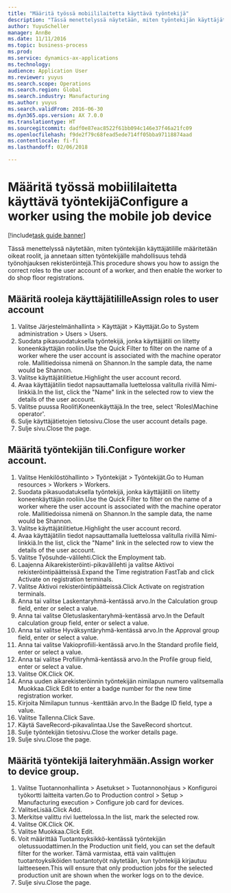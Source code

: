 ```yaml
--- 
title: "Määritä työssä mobiililaitetta käyttävä työntekijä"
description: "Tässä menettelyssä näytetään, miten työntekijän käyttäjätilille määritetään oikeat roolit, ja annetaan sitten työntekijälle mahdollisuus tehdä työnohjauksen rekisteröintejä."
author: YuyuScheller
manager: AnnBe
ms.date: 11/11/2016
ms.topic: business-process
ms.prod: 
ms.service: dynamics-ax-applications
ms.technology: 
audience: Application User
ms.reviewer: yuyus
ms.search.scope: Operations
ms.search.region: Global
ms.search.industry: Manufacturing
ms.author: yuyus
ms.search.validFrom: 2016-06-30
ms.dyn365.ops.version: AX 7.0.0
ms.translationtype: HT
ms.sourcegitcommit: dadf0e87eac8522f61bb094c146e37f46a21fc09
ms.openlocfilehash: f9de2f79c68fead5ede714ff05bba97118874aad
ms.contentlocale: fi-fi
ms.lasthandoff: 02/06/2018

---
```

# <a name="configure-a-worker-using-the-mobile-job-device"></a><span data-ttu-id="35385-103">Määritä työssä mobiililaitetta käyttävä työntekijä</span><span class="sxs-lookup"><span data-stu-id="35385-103">Configure a worker using the mobile job device</span></span>

[!include[task guide banner](../../includes/task-guide-banner.md)]

<span data-ttu-id="35385-104">Tässä menettelyssä näytetään, miten työntekijän käyttäjätilille määritetään oikeat roolit, ja annetaan sitten työntekijälle mahdollisuus tehdä työnohjauksen rekisteröintejä.</span><span class="sxs-lookup"><span data-stu-id="35385-104">This procedure shows you how to assign the correct roles to the user account of a worker, and then enable the worker to do shop floor registrations.</span></span>


## <a name="assign-roles-to-user-account"></a><span data-ttu-id="35385-105">Määritä rooleja käyttäjätilille</span><span class="sxs-lookup"><span data-stu-id="35385-105">Assign roles to user account</span></span>
1. <span data-ttu-id="35385-106">Valitse Järjestelmänhallinta > Käyttäjät > Käyttäjät.</span><span class="sxs-lookup"><span data-stu-id="35385-106">Go to System administration > Users > Users.</span></span>
2. <span data-ttu-id="35385-107">Suodata pikasuodatuksella työntekijä, jonka käyttäjätili on liitetty koneenkäyttäjän rooliin.</span><span class="sxs-lookup"><span data-stu-id="35385-107">Use the Quick Filter to filter on the name of a worker where the user account is associated with the machine operator role.</span></span> <span data-ttu-id="35385-108">Mallitiedoissa nimenä on Shannon.</span><span class="sxs-lookup"><span data-stu-id="35385-108">In the sample data, the name would be Shannon.</span></span>
3. <span data-ttu-id="35385-109">Valitse käyttäjätilitietue.</span><span class="sxs-lookup"><span data-stu-id="35385-109">Highlight the user account record.</span></span>
4. <span data-ttu-id="35385-110">Avaa käyttäjätilin tiedot napsauttamalla luettelossa valitulla rivillä Nimi-linkkiä.</span><span class="sxs-lookup"><span data-stu-id="35385-110">In the list, click the "Name" link in the selected row to view the details of the user account.</span></span>
5. <span data-ttu-id="35385-111">Valitse puussa Roolit\Koneenkäyttäjä.</span><span class="sxs-lookup"><span data-stu-id="35385-111">In the tree, select 'Roles\Machine operator'.</span></span>
6. <span data-ttu-id="35385-112">Sulje käyttäjätietojen tietosivu.</span><span class="sxs-lookup"><span data-stu-id="35385-112">Close the user account details page.</span></span>
7. <span data-ttu-id="35385-113">Sulje sivu.</span><span class="sxs-lookup"><span data-stu-id="35385-113">Close the page.</span></span>

## <a name="configure-worker-account"></a><span data-ttu-id="35385-114">Määritä työntekijän tili.</span><span class="sxs-lookup"><span data-stu-id="35385-114">Configure worker account.</span></span>
1. <span data-ttu-id="35385-115">Valitse Henkilöstöhallinto > Työntekijät > Työntekijät.</span><span class="sxs-lookup"><span data-stu-id="35385-115">Go to Human resources > Workers > Workers.</span></span>
2. <span data-ttu-id="35385-116">Suodata pikasuodatuksella työntekijä, jonka käyttäjätili on liitetty koneenkäyttäjän rooliin.</span><span class="sxs-lookup"><span data-stu-id="35385-116">Use the Quick Filter to filter on the name of a worker where the user account is associated with the machine operator role.</span></span> <span data-ttu-id="35385-117">Mallitiedoissa nimenä on Shannon.</span><span class="sxs-lookup"><span data-stu-id="35385-117">In the sample data, the name would be Shannon.</span></span>
3. <span data-ttu-id="35385-118">Valitse käyttäjätilitietue.</span><span class="sxs-lookup"><span data-stu-id="35385-118">Highlight the user account record.</span></span>
4. <span data-ttu-id="35385-119">Avaa käyttäjätilin tiedot napsauttamalla luettelossa valitulla rivillä Nimi-linkkiä.</span><span class="sxs-lookup"><span data-stu-id="35385-119">In the list, click the "Name" link in the selected row to view the details of the user account.</span></span>
5. <span data-ttu-id="35385-120">Valitse Työsuhde-välilehti.</span><span class="sxs-lookup"><span data-stu-id="35385-120">Click the Employment tab.</span></span>
6. <span data-ttu-id="35385-121">Laajenna Aikarekisteröinti-pikavälilehti ja valitse Aktivoi rekisteröintipäätteissä.</span><span class="sxs-lookup"><span data-stu-id="35385-121">Expand the Time registration FastTab and click Activate on registration terminals.</span></span>
7. <span data-ttu-id="35385-122">Valitse Aktivoi rekisteröintipäätteissä.</span><span class="sxs-lookup"><span data-stu-id="35385-122">Click Activate on registration terminals.</span></span>
8. <span data-ttu-id="35385-123">Anna tai valitse Laskentaryhmä-kentässä arvo.</span><span class="sxs-lookup"><span data-stu-id="35385-123">In the Calculation group field, enter or select a value.</span></span>
9. <span data-ttu-id="35385-124">Anna tai valitse Oletuslaskentaryhmä-kentässä arvo.</span><span class="sxs-lookup"><span data-stu-id="35385-124">In the Default calculation group field, enter or select a value.</span></span>
10. <span data-ttu-id="35385-125">Anna tai valitse Hyväksyntäryhmä-kentässä arvo.</span><span class="sxs-lookup"><span data-stu-id="35385-125">In the Approval group field, enter or select a value.</span></span>
11. <span data-ttu-id="35385-126">Anna tai valitse Vakioprofiili-kentässä arvo.</span><span class="sxs-lookup"><span data-stu-id="35385-126">In the Standard profile field, enter or select a value.</span></span>
12. <span data-ttu-id="35385-127">Anna tai valitse Profiiliryhmä-kentässä arvo.</span><span class="sxs-lookup"><span data-stu-id="35385-127">In the Profile group field, enter or select a value.</span></span>
13. <span data-ttu-id="35385-128">Valitse OK.</span><span class="sxs-lookup"><span data-stu-id="35385-128">Click OK.</span></span>
14. <span data-ttu-id="35385-129">Anna uuden aikarekisteröinnin työntekijän nimilapun numero valitsemalla Muokkaa.</span><span class="sxs-lookup"><span data-stu-id="35385-129">Click Edit to enter a badge number for the new time registration worker.</span></span>
15. <span data-ttu-id="35385-130">Kirjoita Nimilapun tunnus -kenttään arvo.</span><span class="sxs-lookup"><span data-stu-id="35385-130">In the Badge ID field, type a value.</span></span>
16. <span data-ttu-id="35385-131">Valitse Tallenna.</span><span class="sxs-lookup"><span data-stu-id="35385-131">Click Save.</span></span>
17. <span data-ttu-id="35385-132">Käytä SaveRecord-pikavalintaa.</span><span class="sxs-lookup"><span data-stu-id="35385-132">Use the SaveRecord shortcut.</span></span>
18. <span data-ttu-id="35385-133">Sulje työntekijän tietosivu.</span><span class="sxs-lookup"><span data-stu-id="35385-133">Close the worker details page.</span></span>
19. <span data-ttu-id="35385-134">Sulje sivu.</span><span class="sxs-lookup"><span data-stu-id="35385-134">Close the page.</span></span>

## <a name="assign-worker-to-device-group"></a><span data-ttu-id="35385-135">Määritä työntekijä laiteryhmään.</span><span class="sxs-lookup"><span data-stu-id="35385-135">Assign worker to device group.</span></span>
1. <span data-ttu-id="35385-136">Valitse Tuotannonhallinta > Asetukset > Tuotannonohjaus > Konfiguroi työkortti laitteita varten.</span><span class="sxs-lookup"><span data-stu-id="35385-136">Go to Production control > Setup > Manufacturing execution > Configure job card for devices.</span></span>
2. <span data-ttu-id="35385-137">ValitseLisää.</span><span class="sxs-lookup"><span data-stu-id="35385-137">Click Add.</span></span>
3. <span data-ttu-id="35385-138">Merkitse valittu rivi luettelossa.</span><span class="sxs-lookup"><span data-stu-id="35385-138">In the list, mark the selected row.</span></span>
4. <span data-ttu-id="35385-139">Valitse OK.</span><span class="sxs-lookup"><span data-stu-id="35385-139">Click OK.</span></span>
5. <span data-ttu-id="35385-140">Valitse Muokkaa.</span><span class="sxs-lookup"><span data-stu-id="35385-140">Click Edit.</span></span>
6. <span data-ttu-id="35385-141">Voit määrittää Tuotantoyksikkö-kentässä työntekijän oletussuodattimen.</span><span class="sxs-lookup"><span data-stu-id="35385-141">In the Production unit field, you can set the default filter for the worker.</span></span> <span data-ttu-id="35385-142">Tämä varmistaa, että vain valittujen tuotantoyksiköiden tuotantotyöt näytetään, kun työntekijä kirjautuu laitteeseen.</span><span class="sxs-lookup"><span data-stu-id="35385-142">This will ensure that only production jobs for the selected production unit are shown when the worker logs on to the device.</span></span>
7. <span data-ttu-id="35385-143">Sulje sivu.</span><span class="sxs-lookup"><span data-stu-id="35385-143">Close the page.</span></span>


